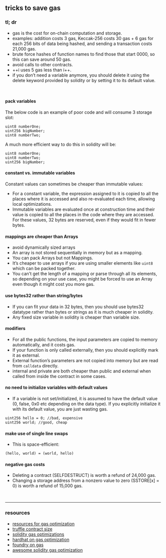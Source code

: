 ## tricks to save gas


### tl; dr

- gas is the cost for on-chain computation and storage.
- examples: addition costs 3 gas, Keccak-256 costs 30 gas + 6 gas for each 256 bits of data being hashed, and sending a transaction costs 21,000 gas.
- brute force hashes of function names to find those that start 0000, so this can save around 50 gas.
- avoid calls to other contracts.
- ++i uses 5 gas less than i++.
- if you don’t need a variable anymore, you should delete it using the delete keyword provided by solidity or by setting it to its default value.
<br>

#### pack variables

The below code is an example of poor code and will consume 3 storage slot:

```
uint8 numberOne;
uint256 bigNumber;
uint8 numberTwo;
```

A much more efficient way to do this in solidity will be:

```
uint8 numberOne;
uint8 numberTwo;
uint256 bigNumber;
```



#### constant vs. immutable variables

Constant values can sometimes be cheaper than immutable values:

- For a constant variable, the expression assigned to it is copied to all the places where it is accessed and also re-evaluated each time, allowing local optimizations.
- Immutable variables are evaluated once at construction time and their value is copied to all the places in the code where they are accessed. For these values, 32 bytes are reserved, even if they would fit in fewer bytes. 


#### mappings are cheaper than Arrays

- avoid dynamically sized arrays
- An array is not stored sequentially in memory but as a mapping.
- You can pack Arrays but not Mappings.
- It’s cheaper to use arrays if you are using smaller elements like `uint8` which can be packed together.
- You can’t get the length of a mapping or parse through all its elements, so depending on your use case, you might be forced to use an Array even though it might cost you more gas.


#### use bytes32 rather than string/bytes

- If you can fit your data in 32 bytes, then you should use bytes32 datatype rather than bytes or strings as it is much cheaper in solidity.
- Any fixed size variable in solidity is cheaper than variable size.

#### modifiers

- For all the public functions, the input parameters are copied to memory automatically, and it costs gas.
- If your function is only called externally, then you should explicitly mark it as external.
- External function’s parameters are not copied into memory but are read from `calldata` directly.
- internal and private are both cheaper than public and external when called from inside the contract in some cases.



#### no need to initialize variables with default values

- If a variable is not set/initialized, it is assumed to have the default value (0, false, 0x0 etc depending on the data type). If you explicitly initialize it with its default value, you are just wasting gas.

```
uint256 hello = 0; //bad, expensive
uint256 world; //good, cheap
```


#### make use of single line swaps 

- This is space-efficient:

```
(hello, world) = (world, hello)
```

#### negative gas costs

- Deleting a contract (SELFDESTRUCT) is worth a refund of 24,000 gas.
- Changing a storage address from a nonzero value to zero (SSTORE[x] = 0) is worth a refund of 15,000 gas.

<br>


---

### resources 


* [resources for gas optimization](https://github.com/kadenzipfel/gas-optimizations)
* [truffle contract size](https://github.com/IoBuilders/truffle-contract-size)
* [solidity gas optimizations](https://mirror.xyz/haruxe.eth/DW5verFv8KsYOBC0SxqWORYry17kPdeS94JqOVkgxAA)
* [hardhat on gas optimization](https://medium.com/@thelasthash/%EF%B8%8F-gas-optimization-with-hardhat-1e553eaea311)
* [foundry on gas](https://book.getfoundry.sh/forge/gas-reports)
* [awesome solidity gas optimization](https://github.com/iskdrews/awesome-solidity-gas-optimization)



